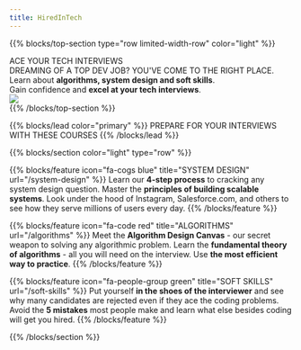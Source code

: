 ```yaml
---
title: HiredInTech
---
```


{{% blocks/top-section type="row limited-width-row" color="light" %}}
  <div class="col-md-7">
    <div class="main-title">ACE YOUR TECH INTERVIEWS</div>
    <div class="subtitle">DREAMING OF A TOP DEV JOB? YOU'VE COME TO THE RIGHT PLACE.</div>
    <div class="line">Learn about <strong>algorithms, system design and soft skills</strong>.</div>
    <div class="line">Gain confidence and <strong>excel at your tech interviews</strong>.</div>
  </div>
  <div class="col-md-5">
    <img class="img-fluid hero" src="/images/site_shot_new.png"></img>
  </div>
{{% /blocks/top-section %}}

{{% blocks/lead color="primary" %}}
PREPARE FOR YOUR INTERVIEWS WITH THESE COURSES
{{% /blocks/lead %}}


{{% blocks/section color="light" type="row" %}}

{{% blocks/feature icon="fa-cogs blue" title="SYSTEM DESIGN" url="/system-design" %}}
Learn our <strong>4-step process</strong> to cracking any system design question. Master the <strong>principles of building scalable systems</strong>. Look under the hood of Instagram, Salesforce.com, and others to see how they serve millions of users every day.
{{% /blocks/feature %}}

{{% blocks/feature icon="fa-code red" title="ALGORITHMS" url="/algorithms" %}}
Meet the <strong>Algorithm Design Canvas</strong> - our secret weapon to solving any algorithmic problem. Learn the <strong>fundamental theory of algorithms</strong> - all you will need on the interview. Use <strong>the most efficient way to practice</strong>.
{{% /blocks/feature %}}

{{% blocks/feature icon="fa-people-group green" title="SOFT SKILLS" url="/soft-skills" %}}
Put yourself <strong>in the shoes of the interviewer</strong> and see why many candidates are rejected even if they ace the coding problems. Avoid the <strong>5 mistakes</strong> most people make and learn what else besides coding will get you hired.
{{% /blocks/feature %}}

{{% /blocks/section %}}
